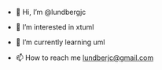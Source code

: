 - 👋 Hi, I’m @lundbergjc
- 👀 I’m interested in xtuml
- 🌱 I’m currently learning uml

- 📫 How to reach me lundberjc@gmail.com

<!---
lundbergjc/lundbergjc is a ✨ special ✨ repository because its `README.md` (this file) appears on your GitHub profile.
You can click the Preview link to take a look at your changes.
--->
